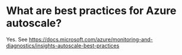 <properties
    pageTitle="What are best practices for Azure autoscale"
    description="What are best practices for Azure autoscale"
    service="scalesets"
    author="negat"
    displayOrder="11"
    selfHelpType="resource"
    supportTopicIds=""
    productPesIds=""
    resourceTags=""
    cloudEnvironments="public"
/>

# What are best practices for Azure autoscale?


Yes. See https://docs.microsoft.com/azure/monitoring-and-diagnostics/insights-autoscale-best-practices

